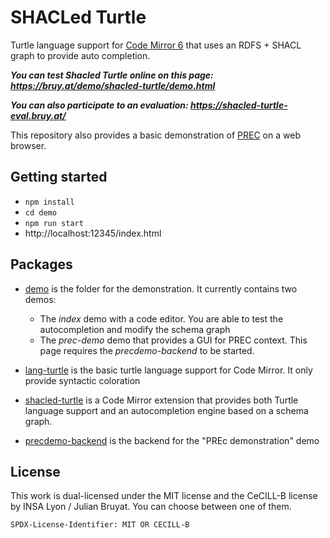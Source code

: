 # SHACLed Turtle

Turtle language support for [Code Mirror 6](https://codemirror.net/6/) that uses
an RDFS + SHACL graph to provide auto completion.


***You can test Shacled Turtle online on this page: https://bruy.at/demo/shacled-turtle/demo.html***

***You can also participate to an evaluation: https://shacled-turtle-eval.bruy.at/***

This repository also provides a basic demonstration of
[PREC](https://github.com/BruJu/PREC) on a web browser.


## Getting started

- `npm install`
- `cd demo`
- `npm run start`
- http://localhost:12345/index.html


## Packages

- [demo](demo) is the folder for the demonstration. It currently contains two
demos:
  - The *index* demo with a code editor. You are able to test the autocompletion
  and modify the schema graph
  - The *prec-demo* demo that provides a GUI for PREC context. This page
  requires the *precdemo-backend* to be started.

- [lang-turtle](lang-turtle) is the basic turtle language support for Code
Mirror. It only provide syntactic coloration

- [shacled-turtle](shacled-turtle) is a Code Mirror extension that provides both
Turtle language support and an autocompletion engine based on a schema graph.

- [precdemo-backend](precdemo-backend) is the backend for the "PREc demonstration"
demo


## License

This work is dual-licensed under the MIT license and the CeCILL-B license by INSA Lyon / Julian Bruyat. You can choose between one of them.

`SPDX-License-Identifier: MIT OR CECILL-B`
